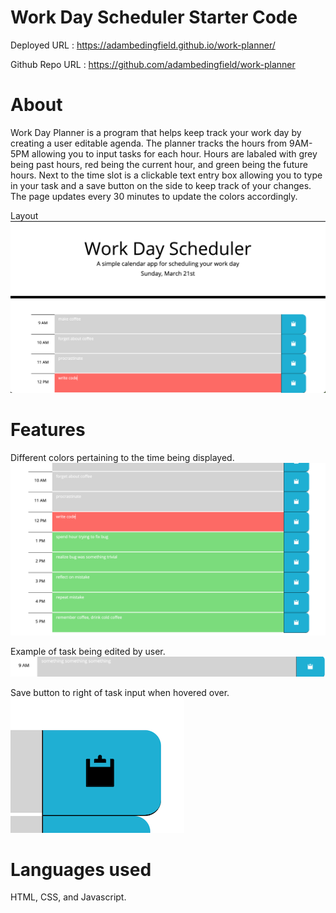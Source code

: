 # Work Day Scheduler Starter Code

 Deployed URL : https://adambedingfield.github.io/work-planner/  </br>
 
 Github Repo URL : https://github.com/adambedingfield/work-planner

 # About
Work Day Planner is a program that helps keep track your work day by creating a user editable agenda. The planner tracks the hours from 9AM-5PM allowing you to input tasks for each hour. Hours are labaled with grey being past hours, red being the current hour, and green being the future hours. Next to the time slot is a clickable text entry box allowing you to type in your task and a save button on the side to keep track of your changes. The page updates every 30 minutes to update the colors accordingly.

Layout
![Layout](assets/images/Layout.png)

# Features
Different colors pertaining to the time being displayed.
![Time](assets/images/Time.png)

Example of task being edited by user.
![Edit](assets/images/Edit.png)

Save button to right of task input when hovered over.
![Save](assets/images/Save.png)


# Languages used
HTML, CSS, and Javascript. </br>